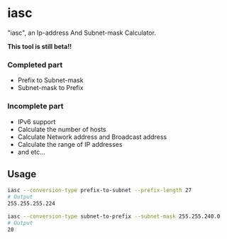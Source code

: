 # iasc
"iasc", an Ip-address And Subnet-mask Calculator.

**This tool is still beta!!**
### Completed part
- Prefix to Subnet-mask
- Subnet-mask to Prefix

### Incomplete part
- IPv6 support
- Calculate the number of hosts
- Calculate Network address and Broadcast address
- Calculate the range of IP addresses
- and etc...

## Usage
```bash
iasc --conversion-type prefix-to-subnet --prefix-length 27
# Output
255.255.255.224
```
```bash
iasc --conversion-type subnet-to-prefix --subnet-mask 255.255.240.0
# Output
20
```
